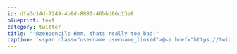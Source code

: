 ```yaml
---
id: dfa3d14d-7249-4b8d-8881-46bbd86c13e8
blueprint: text
category: twitter
title: "'@zenpencils Hmm, thats really too bad!"
caption: '<span class="username username_linked">@<a href="https://twitter.com/zenpencils" title="Gavin Aung Than">zenpencils</a></span> Hmm, thats really too bad!'
---
```

